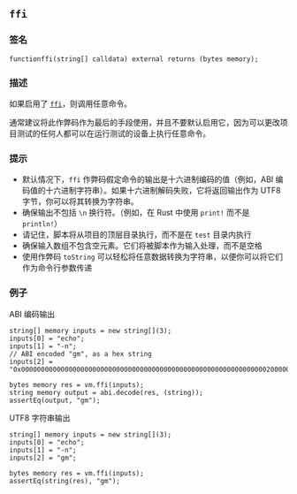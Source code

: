 ## `ffi`

### 签名

```solidity
functionffi(string[] calldata) external returns (bytes memory);
```

### 描述

如果启用了 [`ffi`](../reference/config/testing.md#ffi)，则调用任意命令。

通常建议将此作弊码作为最后的手段使用，并且不要默认启用它，因为可以更改项目测试的任何人都可以在运行测试的设备上执行任意命令。

### 提示

- 默认情况下，`ffi` 作弊码假定命令的输出是十六进制编码的值（例如，ABI 编码值的十六进制字符串）。如果十六进制解码失败，它将返回输出作为 UTF8 字节，你可以将其转换为字符串。
- 确保输出不包括 `\n` 换行符。（例如，在 Rust 中使用 `print!` 而不是 `println!`）
- 请记住，脚本将从项目的顶层目录执行，而不是在 `test` 目录内执行
- 确保输入数组不包含空元素。它们将被脚本作为输入处理，而不是空格
- 使用作弊码 `toString` 可以轻松将任意数据转换为字符串，以便你可以将它们作为命令行参数传递

### 例子

ABI 编码输出

```solidity
string[] memory inputs = new string[](3);
inputs[0] = "echo";
inputs[1] = "-n";
// ABI encoded "gm", as a hex string
inputs[2] = "0x00000000000000000000000000000000000000000000000000000000000000200000000000000000000000000000000000000000000000000000000000000002676d000000000000000000000000000000000000000000000000000000000000";

bytes memory res = vm.ffi(inputs);
string memory output = abi.decode(res, (string));
assertEq(output, "gm");
```

UTF8 字符串输出

```solidity
string[] memory inputs = new string[](3);
inputs[0] = "echo";
inputs[1] = "-n";
inputs[2] = "gm";

bytes memory res = vm.ffi(inputs);
assertEq(string(res), "gm");
```